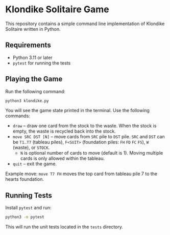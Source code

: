 # Klondike Solitaire Game

This repository contains a simple command line implementation of Klondike Solitaire written in Python.

## Requirements

- Python 3.11 or later
- `pytest` for running the tests

## Playing the Game

Run the following command:

```bash
python3 klondike.py
```

You will see the game state printed in the terminal. Use the following commands:

- `draw` – draw one card from the stock to the waste. When the stock is empty, the waste is recycled back into the stock.
- `move SRC DST [N]` – move cards from `SRC` pile to `DST` pile. `SRC` and `DST` can be `T1`..`T7` (tableau piles), `F<SUIT>` (foundation piles: `FH` `FD` `FC` `FS`), `W` (waste), or `STOCK`.
  - `N` is optional number of cards to move (default is 1). Moving multiple cards is only allowed within the tableau.
- `quit` – exit the game.

Example move: `move T7 FH` moves the top card from tableau pile 7 to the hearts foundation.

## Running Tests

Install `pytest` and run:

```bash
python3 -m pytest
```

This will run the unit tests located in the `tests` directory.

